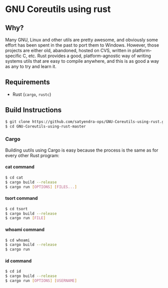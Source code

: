 # GNU Coreutils using rust
Why?
----

Many GNU, Linux and other utils are pretty awesome, and obviously
some effort has been spent in the past to port them to Windows. However, those projects
are either old, abandoned, hosted on CVS, written in platform-specific C, etc.
Rust provides a good, platform-agnostic way of writing systems utils that are easy
to compile anywhere, and this is as good a way as any to try and learn it.

Requirements
------------

* Rust (`cargo`, `rustc`)

Build Instructions
------------------
```bash
$ git clone https://github.com/satyendra-ops/GNU-Coreutils-using-rust.git
$ cd GNU-Coreutils-using-rust-master
```
### Cargo ###

Building uutils using Cargo is easy because the process is the same as for
every other Rust program:

#### cat command ####
```bash
$ cd cat
$ cargo build --release
$ cargo run [OPTIONS] [FILES...]
```
#### tsort command ####
```bash
$ cd tsort
$ cargo build --release
$ cargo run [FILE]
```
#### whoami command ####
```bash
$ cd whoami
$ cargo build --release
$ cargo run
```
#### id command ####
```bash
$ cd id
$ cargo build --release
$ cargo run [OPTIONS] [USERNAME]
```
